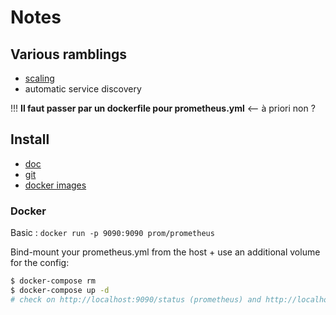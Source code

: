 # Notes

## Various ramblings

* [scaling](https://www.robustperception.io/scaling-and-federating-prometheus/)
* automatic service discovery

!!! **Il faut passer par un dockerfile pour prometheus.yml** <-- à priori non ?

## Install

* [doc](https://prometheus.io/docs/introduction/install/)
* [git](https://github.com/prometheus)
* [docker images](https://hub.docker.com/r/prom/)

### Docker

Basic : `docker run -p 9090:9090 prom/prometheus`

Bind-mount your prometheus.yml from the host + use an additional volume for the config:

``` sh
$ docker-compose rm
$ docker-compose up -d
# check on http://localhost:9090/status (prometheus) and http://localhost:3000/ (grafana)
```

